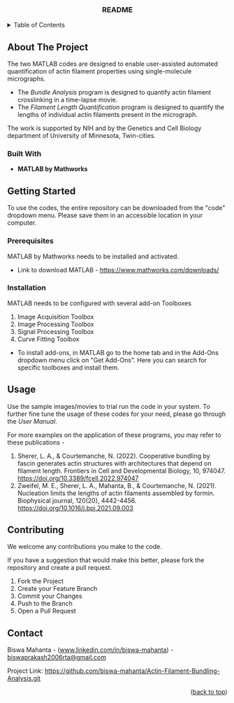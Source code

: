 
  <h3 align="center">README</h3>

  <p align="center">
  </p>
</div>



<!-- TABLE OF CONTENTS -->
<details>
  <summary>Table of Contents</summary>
  <ol>
    <li>
      <a href="#about-the-project">About The Project</a>
      <ul>
        <li><a href="#built-with">Built With</a></li>
      </ul>
    </li>
    <li>
      <a href="#getting-started">Getting Started</a>
      <ul>
        <li><a href="#prerequisites">Prerequisites</a></li>
        <li><a href="#installation">Installation</a></li>
      </ul>
    </li>
    <li><a href="#usage">Usage</a></li>
    <li><a href="#contributing">Contributing</a></li>
    <li><a href="#contact">Contact</a></li>
  </ol>
</details>



<!-- ABOUT THE PROJECT -->
## About The Project

The two MATLAB codes are designed to enable user-assisted automated quantification of actin filament properties using single-molecule micrographs. 
* The *Bundle Analysis* program is designed to quantify actin filament crosslinking in a time-lapse movie.
* The *Filament Length Quantification* program is designed to quantify the lengths of individual actin filaments present in the micrograph.

The work is supported by NIH and by the Genetics and Cell Biology department of University of Minnesota, Twin-cities.

### Built With

* **MATLAB by Mathworks**


<!-- GETTING STARTED -->
## Getting Started

To use the codes, the entire repository can be downloaded from the "code" dropdown menu. Please save them in an accessible location in your computer.

### Prerequisites

MATLAB by Mathworks needs to be installed and activated.
* Link to download MATLAB - https://www.mathworks.com/downloads/
  
### Installation

MATLAB needs to be configured with several add-on Toolboxes
1. Image Acquisition Toolbox
2. Image Processing Toolbox
3. Signal Processing Toolbox
4. Curve Fitting Toolbox

* To install add-ons, in MATLAB go to the home tab and in the Add-Ons dropdown menu click on "Get Add-Ons". Here you can search for specific toolboxes and install them.

<!-- USAGE EXAMPLES -->
## Usage

Use the sample images/movies to trial run the code in your system. To further fine tune the usage of these codes for your need, please go through the *User Manual*.

For more examples on the application of these programs, you may refer to these publications -
1. Sherer, L. A., & Courtemanche, N. (2022). Cooperative bundling by fascin generates actin structures with architectures that depend on filament length. Frontiers in Cell and Developmental Biology, 10, 974047.
   https://doi.org/10.3389/fcell.2022.974047
3. Zweifel, M. E., Sherer, L. A., Mahanta, B., & Courtemanche, N. (2021). Nucleation limits the lengths of actin filaments assembled by formin. Biophysical journal, 120(20), 4442-4456.
   https://doi.org/10.1016/j.bpj.2021.09.003


<!-- CONTRIBUTING -->
## Contributing

We welcome any contributions you make to the code.

If you have a suggestion that would make this better, please fork the repository and create a pull request.

1. Fork the Project
2. Create your Feature Branch
3. Commit your Changes
4. Push to the Branch 
5. Open a Pull Request



<!-- CONTACT -->
## Contact

Biswa Mahanta - (www.linkedin.com/in/biswa-mahanta) - biswaprakash2006rta@gmail.com

Project Link: https://github.com/biswa-mahanta/Actin-Filament-Bundling-Analysis.git




<p align="right">(<a href="#readme-top">back to top</a>)</p>

